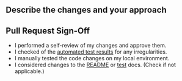 ## Describe the changes and your approach

<!-- Answer here -->

## Pull Request Sign-Off

- I performed a self-review of my changes and approve them.
- I checked of the [automated test results](https://github.com/bitcoin-tools/nodebuilder/actions) for any irregularities.
- I manually tested the code changes on my local environment.
- I considered changes to the [README](https://github.com/bitcoin-tools/nodebuilder/blob/master/README.md) or [test](https://github.com/bitcoin-tools/nodebuilder/blob/master/test/TEST.md) docs. (Check if not applicable.)
